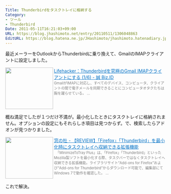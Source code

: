 ```yaml
---
Title: Thunderbirdをタスクトレイに格納する
Category:
- ツール
- Thunderbird
Date: 2011-05-11T16:21:03+09:00
URL: https://blog.jhashimoto.net/entry/20110511/1306048863
EditURL: https://blog.hatena.ne.jp/JHashimoto/jhashimoto.hatenadiary.jp/atom/entry/12921228815717257720
---
```



最近メーラーをOutlookからThunderbirdに乗り換えて、GmailのIMAPクライアントに設定しました。

<a href="http://bizmakoto.jp/bizid/articles/0805/14/news112.html" target="_blank"><img class="alignleft" align="left" border="0" src="http://capture.heartrails.com/150x130/shadow?http://bizmakoto.jp/bizid/articles/0805/14/news112.html" alt="" width="150" height="130" /></a><a style="color:#0070C5;" href="http://bizmakoto.jp/bizid/articles/0805/14/news112.html" target="_blank">Lifehacker：Thunderbirdを究極のGmail IMAPクライアントにする (1/6) - 誠 Biz.ID</a><a href="http://b.hatena.ne.jp/entry/http://bizmakoto.jp/bizid/articles/0805/14/news112.html" target="_blank"><img border="0" src="http://b.hatena.ne.jp/entry/image/http://bizmakoto.jp/bizid/articles/0805/14/news112.html" alt="" /></a><br><span style="color: #808080;font-size: 80%;">GmailがIMAPに対応し、すべてのデバイス、コンピュータ、クライアントの間で電子メールを同期できることにコンピュータオタクたちは胸を躍らせている。 ...</span><br style="clear:both;" />

概ね満足でしたが１つだけ不満が。最小化したときにタスクトレイに格納されません。オプションの設定にもそれらしき項目は見つからず。で、検索したらアドオンが見つかりました。

<a href="http://www.forest.impress.co.jp/docs/review/20100408_359689.html" target="_blank"><img class="alignleft" align="left" border="0" src="http://capture.heartrails.com/150x130/shadow?http://www.forest.impress.co.jp/docs/review/20100408_359689.html" alt="" width="150" height="130" /></a><a style="color:#0070C5;" href="http://www.forest.impress.co.jp/docs/review/20100408_359689.html" target="_blank">窓の杜 - 【REVIEW】「Firefox」「Thunderbird」を最小化時にタスクトレイへ収納できる拡張機能</a><a href="http://b.hatena.ne.jp/entry/http://www.forest.impress.co.jp/docs/review/20100408_359689.html" target="_blank"><img border="0" src="http://b.hatena.ne.jp/entry/image/http://www.forest.impress.co.jp/docs/review/20100408_359689.html" alt="" /></a><br><span style="color: #808080;font-size: 80%;">　「MinimizeToTray Plus」は、「Firefox」「Thunderbird」といったMozilla製ソフトを最小化する際、タスクバーではなくタスクトレイへ収納できる拡張機能。ライブラリサイト“Add-ons for Firefox”および“Add-ons for Thunderbird”からダウンロード可能で、編集部にてWindows 7で動作を確認した。 ...</span><br style="clear:both;" />

これで解決。

